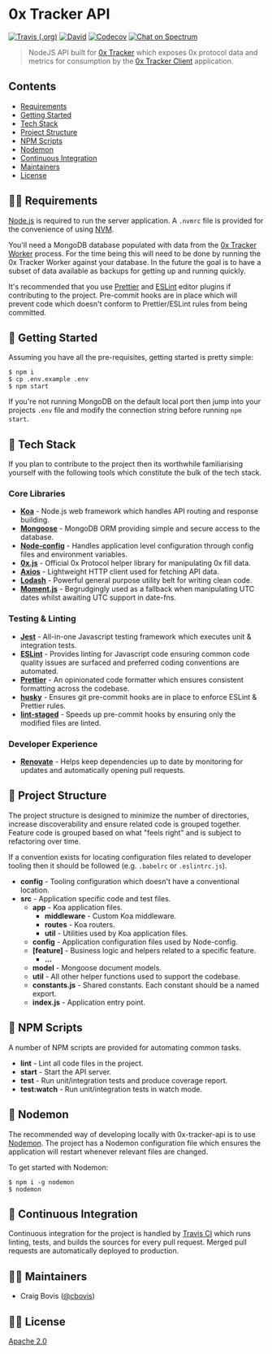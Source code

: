 # 0x Tracker API

[![Travis (.org)](https://img.shields.io/travis/0xTracker/0x-tracker-api.svg?style=flat-square)](https://travis-ci.org/0xTracker/0x-tracker-api)
[![David](https://img.shields.io/david/0xTracker/0x-tracker-api.svg?style=flat-square)](https://github.com/0xTracker/0x-tracker-api)
[![Codecov](https://img.shields.io/codecov/c/github/0xTracker/0x-tracker-api.svg?style=flat-square)](https://codecov.io/gh/0xTracker/0x-tracker-api)
[![Chat on Spectrum](https://img.shields.io/badge/chat%20on-spectrum-752bf2.svg?style=flat-square)](https://spectrum.chat/0x-tracker)

> NodeJS API built for [0x Tracker](https://0xtracker.com) which exposes 0x protocol data and metrics for consumption by the [0x Tracker Client](https://github.com/0xTracker/0x-tracker-client) application.

## Contents

- [Requirements](#-requirements)
- [Getting Started](#-getting-started)
- [Tech Stack](#-tech-stack)
- [Project Structure](#-project-structure)
- [NPM Scripts](#-npm-scripts)
- [Nodemon](#-nodemon)
- [Continuous Integration](#-continuous-integration)
- [Maintainers](#-maintainers)
- [License](#-license)

## 👮‍♂️ Requirements

[Node.js](https://nodejs.org/en/) is required to run the server application. A `.nvmrc` file is provided for the convenience of using [NVM](https://github.com/creationix/nvm).

You'll need a MongoDB database populated with data from the [0x Tracker Worker](https://github.com/0xTracker/0x-tracker-worker) process. For the time being this will need to be done by running the 0x Tracker Worker against your database. In the future the goal is to have a subset of data available as backups for getting up and running quickly.

It's recommended that you use [Prettier](https://prettier.io) and [ESLint](https://eslint.org) editor plugins if contributing to the project. Pre-commit hooks are in place which will prevent code which doesn't conform to Prettier/ESLint rules from being committed.

## 🐣 Getting Started

Assuming you have all the pre-requisites, getting started is pretty simple:

```
$ npm i
$ cp .env.example .env
$ npm start
```

If you're not running MongoDB on the default local port then jump into your projects `.env` file and modify the connection string before running `npm start`.

## 🦄 Tech Stack

If you plan to contribute to the project then its worthwhile familiarising yourself with the following tools which constitute the bulk of the tech stack.

### Core Libraries

- **[Koa](https://koajs.com/)** - Node.js web framework which handles API routing and response building.
- **[Mongoose](https://mongoosejs.com/)** - MongoDB ORM providing simple and secure access to the database.
- **[Node-config](https://github.com/lorenwest/node-config)** - Handles application level configuration through config files and environment variables.
- **[0x.js](https://0xproject.com/docs/0x.js)** - Official 0x Protocol helper library for manipulating 0x fill data.
- **[Axios](https://github.com/axios/axios)** - Lightweight HTTP client used for fetching API data.
- **[Lodash](https://lodash.com/)** - Powerful general purpose utility belt for writing clean code.
- **[Moment.js](http://momentjs.com/)** - Begrudgingly used as a fallback when manipulating UTC dates whilst awaiting UTC support in date-fns.

### Testing & Linting

- **[Jest](https://jestjs.io/)** - All-in-one Javascript testing framework which executes unit & integration tests.
- **[ESLint](https://eslint.org/)** - Provides linting for Javascript code ensuring common code quality issues are surfaced and preferred coding conventions are automated.
- **[Prettier](https://prettier.io)** - An opinionated code formatter which ensures consistent formatting across the codebase.
- **[husky](https://github.com/typicode/husky)** - Ensures git pre-commit hooks are in place to enforce ESLint & Prettier rules.
- **[lint-staged](https://github.com/okonet/lint-staged)** - Speeds up pre-commit hooks by ensuring only the modified files are linted.

### Developer Experience

- **[Renovate](https://renovatebot.com/)** - Helps keep dependencies up to date by monitoring for updates and automatically opening pull requests.

## 🌳 Project Structure

The project structure is designed to minimize the number of directories, increase discoverability and ensure related code is grouped together. Feature code is grouped based on what "feels right" and is subject to refactoring over time.

If a convention exists for locating configuration files related to developer tooling then it should be followed (e.g. `.babelrc` or `.eslintrc.js`).

- **config** - Tooling configuration which doesn't have a conventional location.
- **src** - Application specific code and test files.
  - **app** - Koa application files.
    - **middleware** - Custom Koa middleware.
    - **routes** - Koa routers.
    - **util** - Utilities used by Koa application files.
  - **config** - Application configuration files used by Node-config.
  - **[feature]** - Business logic and helpers related to a specific feature.
    - **...**
  - **model** - Mongoose document models.
  - **util** - All other helper functions used to support the codebase.
  - **constants.js** - Shared constants. Each constant should be a named export.
  - **index.js** - Application entry point.

## 🤖 NPM Scripts

A number of NPM scripts are provided for automating common tasks.

- **lint** - Lint all code files in the project.
- **start** - Start the API server.
- **test** - Run unit/integration tests and produce coverage report.
- **test:watch** - Run unit/integration tests in watch mode.

## 👀 Nodemon

The recommended way of developing locally with 0x-tracker-api is to use [Nodemon](https://nodemon.io/). The project has a Nodemon configuration file which ensures the application will restart whenever relevant files are changed.

To get started with Nodemon:

```
$ npm i -g nodemon
$ nodemon
```

## 🚨 Continuous Integration

Continuous integration for the project is handled by [Travis CI](https://travis-ci.org/0xTracker/0x-tracker-api/builds) which runs linting, tests, and builds the sources for every pull request. Merged pull requests are automatically deployed to production.

## 👨‍💻 Maintainers

- Craig Bovis ([@cbovis](https://github.com/cbovis))

## 👩‍⚖️ License

[Apache 2.0](https://github.com/0xTracker/0x-tracker-worker/blob/master/LICENSE)
